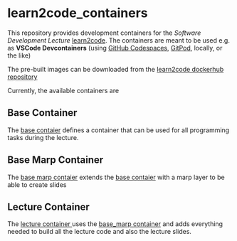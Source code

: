 # learn2code_containers

This repository provides development containers for the *Software Development Lecture* [learn2code](https://github.com/BenniWi/learn2code).
The containers are meant to be used e.g. as **VSCode Devcontainers** (using [GitHub Codespaces](https://docs.github.com/en/codespaces/overview), [GitPod](https://gitpod.io/), locally, or the like)

The pre-built images can be downloaded from the [learn2code dockerhub repository](https://hub.docker.com/repository/docker/benniwi/learn2code/general)

Currently, the available containers are

## Base Container
The [base contaier](https://github.com/BenniWi/learn2code_containers/tree/main/dockerfiles/learn2code_base) defines a container that can be used for all programming tasks during the lecture.

## Base Marp Container
The [base marp contaier](https://github.com/BenniWi/learn2code_containers/tree/main/dockerfiles/learn2code_base_marp) extends the [base contaier](https://github.com/BenniWi/learn2code_containers/tree/main/dockerfiles/learn2code_base) with a marp layer to be able to create slides

## Lecture Container
The [lecture container ](https://github.com/BenniWi/learn2code_containers/tree/main/dockerfiles/learn2code_lecture) uses the [base_marp container](https://github.com/BenniWi/learn2code_containers/tree/main/dockerfiles/learn2code_base_marp) and adds everything needed to build all the lecture code and also the lecture slides.

